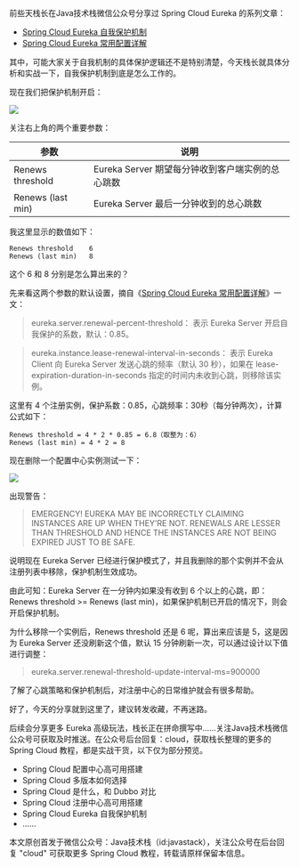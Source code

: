 前些天栈长在Java技术栈微信公众号分享过 Spring Cloud Eureka 的系列文章：

- [Spring Cloud Eureka 自我保护机制
](https://mp.weixin.qq.com/s/vwPstQ0R0s_PsEhZnALP9Q)
- [Spring Cloud Eureka 常用配置详解](https://mp.weixin.qq.com/s/5lUJE_pHZJcvk_gHMhoX2Q)

其中，可能大家关于自我机制的具体保护逻辑还不是特别清楚，今天栈长就具体分析和实战一下，自我保护机制到底是怎么工作的。

现在我们把保护机制开启：

![](http://img.javastack.cn/20190514114125.png)

关注右上角的两个重要参数：

参数 | 说明
---|---
Renews threshold  | Eureka Server 期望每分钟收到客户端实例的总心跳数
Renews (last min) | Eureka Server 最后一分钟收到的总心跳数

我这里显示的数值如下：

```
Renews threshold	6
Renews (last min)	8
```

这个 6 和 8 分别是怎么算出来的？

先来看这两个参数的默认设置，摘自《[Spring Cloud Eureka 常用配置详解](https://mp.weixin.qq.com/s/5lUJE_pHZJcvk_gHMhoX2Q)》一文：


> eureka.server.renewal-percent-threshold：
表示 Eureka Server 开启自我保护的系数，默认：0.85。
 
> eureka.instance.lease-renewal-interval-in-seconds：
表示 Eureka Client 向 Eureka Server 发送心跳的频率（默认 30 秒），如果在 lease-expiration-duration-in-seconds 指定的时间内未收到心跳，则移除该实例。


这里有 4 个注册实例，保护系数：0.85，心跳频率：30秒（每分钟两次），计算公式如下：

```
Renews threshold = 4 * 2 * 0.85 = 6.8（取整为：6）
Renews (last min) = 4 * 2 = 8
```

现在删除一个配置中心实例测试一下：

![](http://img.javastack.cn/20190514113747.png)

出现警告：

> EMERGENCY! EUREKA MAY BE INCORRECTLY CLAIMING INSTANCES ARE UP WHEN THEY'RE NOT. RENEWALS ARE LESSER THAN THRESHOLD AND HENCE THE INSTANCES ARE NOT BEING EXPIRED JUST TO BE SAFE.

说明现在 Eureka Server 已经进行保护模式了，并且我删除的那个实例并不会从注册列表中移除，保护机制生效成功。

由此可知：Eureka Server 在一分钟内如果没有收到 6 个以上的心跳，即：Renews threshold >= Renews (last min)，如果保护机制已开启的情况下，则会开启保护机制。

为什么移除一个实例后，Renews threshold 还是 6 呢，算出来应该是 5，这是因为 Eureka Server 还没刷新这个值，默认 15 分钟刷新一次，可以通过设计以下值进行调整：

> eureka.server.renewal-threshold-update-interval-ms=900000

了解了心跳策略和保护机制后，对注册中心的日常维护就会有很多帮助。

好了，今天的分享就到这里了，建议转发收藏，不再迷路。

后续会分享更多 Eureka 高级玩法，栈长正在拼命撰写中……关注Java技术栈微信公众号可获取及时推送。在公众号后台回复：cloud，获取栈长整理的更多的 Spring Cloud 教程，都是实战干货，以下仅为部分预览。

- Spring Cloud 配置中心高可用搭建
- Spring Cloud 多版本如何选择
- Spring Cloud 是什么，和 Dubbo 对比
- Spring Cloud 注册中心高可用搭建
- Spring Cloud Eureka 自我保护机制
- ……

本文原创首发于微信公众号：Java技术栈（id:javastack），关注公众号在后台回复 "cloud" 可获取更多 Spring Cloud 教程，转载请原样保留本信息。
